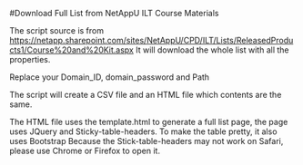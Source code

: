 #Download Full List from NetAppU ILT Course Materials

The script source is from
<https://netapp.sharepoint.com/sites/NetAppU/CPD/ILT/Lists/ReleasedProducts1/Course%20and%20Kit.aspx>
It will download the whole list with all the properties. 

Replace your Domain_ID, domain_password and Path

The script will create a CSV file and an HTML file which contents are the same.

The HTML file uses the template.html to generate a full list page, the page uses JQuery and Sticky-table-headers. 
To make the table pretty, it also uses Bootstrap
Because the Stick-table-headers may not work on Safari, please use Chrome or Firefox to open it.